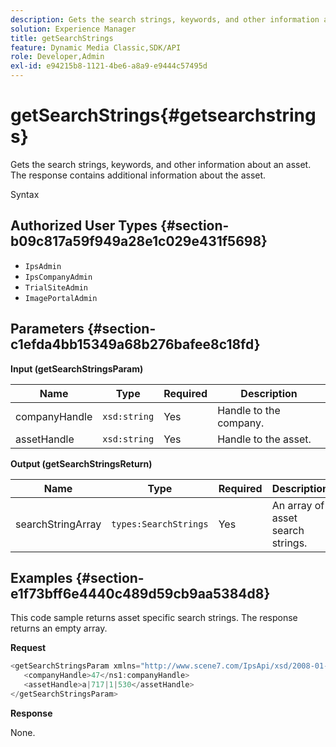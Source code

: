 ```yaml
---
description: Gets the search strings, keywords, and other information about an asset. The response contains additional information about the asset.
solution: Experience Manager
title: getSearchStrings
feature: Dynamic Media Classic,SDK/API
role: Developer,Admin
exl-id: e94215b8-1121-4be6-a8a9-e9444c57495d
---
```

# getSearchStrings{#getsearchstrings}

Gets the search strings, keywords, and other information about an asset. The response contains additional information about the asset.

 Syntax 

## Authorized User Types {#section-b09c817a59f949a28e1c029e431f5698}

* `IpsAdmin` 
* `IpsCompanyAdmin` 
* `TrialSiteAdmin` 
* `ImagePortalAdmin`

## Parameters {#section-c1efda4bb15349a68b276bafee8c18fd}

**Input (getSearchStringsParam)** 

|  Name  | Type  | Required  | Description  |
|---|---|---|---|
|  companyHandle  | `xsd:string`  | Yes  | Handle to the company.  |
|  assetHandle  | `xsd:string`  | Yes  | Handle to the asset.  |

**Output (getSearchStringsReturn)** 

|  Name  | Type  | Required  | Description  |
|---|---|---|---|
|  searchStringArray  | `types:SearchStrings`  | Yes  | An array of asset search strings.  |

## Examples {#section-e1f73bff6e4440c489d59cb9aa5384d8}

This code sample returns asset specific search strings. The response returns an empty array.

**Request** 

```java
<getSearchStringsParam xmlns="http://www.scene7.com/IpsApi/xsd/2008-01-15">
   <companyHandle>47</ns1:companyHandle>
   <assetHandle>a|717|1|530</assetHandle>
</getSearchStringsParam>
```

**Response**

None.

